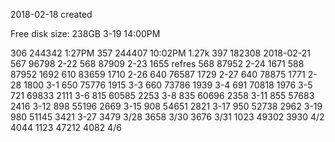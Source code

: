 2018-02-18 created

Free disk size: 238GB 3-19 14:00PM

306 244342 1:27PM
357 244407 10:02PM 1.27k
397 182308 2018-02-21
567 96798 2-22
568 87909 2-23 1655 refres
568 87952 2-24 1671
588 87952 1692
610 83659 1710 2-26
640 76587 1729 2-27
640 78875 1771 2-28 1800 3-1
650 75776 1915 3-3
660 73786 1939 3-4
691 70818 1976 3-5
721 69833 2111 3-6
815 60585 2253 3-8
835 60696 2358 3-11
855 57683 2416 3-12
898 55196 2669 3-15
908 54651 2821 3-17
950 52738 2962 3-19 
 980 51145 3421 3-27 3479 3/28 3658 3/30 3676 3/31
1023 49302 3930 4/2 4044 
1123 47212 4082 4/6

